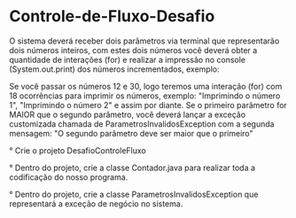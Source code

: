 # Controle-de-Fluxo-Desafio

O sistema deverá receber dois parâmetros via terminal que representarão dois números inteiros, com estes dois números você deverá obter a quantidade de interações (for) e realizar a impressão no console (System.out.print) dos números incrementados, exemplo:

Se você passar os números 12 e 30, logo teremos uma interação (for) com 18 ocorrências para imprimir os números, exemplo: "Imprimindo o número 1", "Imprimindo o número 2" e assim por diante.
Se o primeiro parâmetro for MAIOR que o segundo parâmetro, você deverá lançar a exceção customizada chamada de ParametrosInvalidosException com a segunda mensagem: "O segundo parâmetro deve ser maior que o primeiro"

° Crie o projeto DesafioControleFluxo

° Dentro do projeto, crie a classe Contador.java para realizar toda a codificação do nosso programa.

° Dentro do projeto, crie a classe ParametrosInvalidosException que representará a exceção de negócio no sistema.
